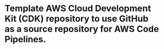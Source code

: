# Template AWS Cloud Development Kit (CDK) repository to use GitHub as a source repository for AWS Code Pipelines.